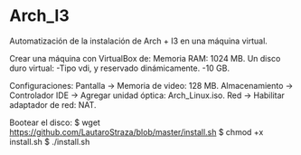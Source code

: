 # Arch_I3
Automatización de la instalación de Arch + I3 en una máquina virtual.

Crear una máquina con VirtualBox de:
	Memoria RAM: 1024 MB.
	Un disco duro virtual:
		-Tipo vdi, y reservado dinámicamente. 
		-10 GB.

Configuraciones:
	Pantalla -> Memoria de video: 128 MB.
	Almacenamiento -> Controlador IDE -> Agregar unidad óptica: Arch_Linux.iso.
	Red -> Habilitar adaptador de red: NAT.

Bootear el disco:
	$ wget https://github.com/LautaroStraza/blob/master/install.sh
	$ chmod +x install.sh
	$ ./install.sh
